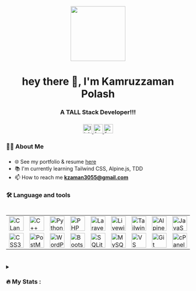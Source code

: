 ###
<div align="center">
  <img height="150" src="https://camo.githubusercontent.com/e3d1fea4eac3fce0a73c2e788d8dbcb42c28dea93c35b2eb1b014fc2c664e560/68747470733a2f2f6d656469612e67697068792e636f6d2f6d656469612f517670715443694563777476783677774a4b2f67697068792e676966"/>
</div>

<h1 align="center">hey there 👋, I'm Kamruzzaman Polash</h1>

###

<h3 align="center">A TALL Stack Developer!!!</h3>

###

<div align="center">
  <a href="https://www.linkedin.com/in/kzaman3055/" target="_blank">
    <img src="https://img.shields.io/static/v1?message=LinkedIn&logo=linkedin&label=&color=0077B5&logoColor=white&labelColor=&style=for-the-badge" height="25" alt="linkedin logo"  />
  </a>
  <a href="https://www.hackerrank.com/profile/kzaman3055" target="_blank">
    <img src="https://img.shields.io/static/v1?message=HackerRank&logo=hackerrank&label=&color=2EC866&logoColor=white&labelColor=&style=for-the-badge" height="25" alt="hackerrank logo"  />
  </a>
  <a href="https://www.facebook.com/p0la5h/" target="_blank">
  <img src="https://img.shields.io/static/v1?message=Facebook&logo=facebook&label=&color=1877F2&logoColor=white&labelColor=&style=for-the-badge" height="25" alt="facebook logo"  />
  </a>

</div>

###

<h3 align="left">👩‍💻  About Me</h3>

###
  - 🌐 See my portfolio & resume [here](https://kzaman3055.github.io/)
  - 📚 I'm currently learning Tailwind CSS, Alpine.js, TDD
  -  📫 How to reach me **kzaman3055@gmail.com**

###

<h3 align="left">🛠 Language and tools</h3>

###

<div align="center" style="display: flex; flex-direction: column; align-items: center; justify-content: center;">
    <table>
        <!-- Row 1 -->
        <tr>
            <td><img src="https://github.com/kzaman3055/kzaman3055/blob/main/assets/1.svg" title="C Language" height="40" /></td>
            <td><img src="https://github.com/kzaman3055/kzaman3055/blob/main/assets/2.svg" title="C++ Language" height="40" /></td>
            <td><img src="https://github.com/kzaman3055/kzaman3055/blob/main/assets/3.svg" title="Python Language" height="40" /></td>
            <td><img src="https://github.com/kzaman3055/kzaman3055/blob/main/assets/4.svg" title="PHP Language" height="40" /></td>
            <td><img src="https://github.com/kzaman3055/kzaman3055/blob/main/assets/5.svg" title="Laravel Framework" height="40" /></td>
            <td><img src="https://github.com/kzaman3055/kzaman3055/blob/main/assets/6.svg" title="Livewire" height="40" /></td>
            <td><img src="https://github.com/kzaman3055/kzaman3055/blob/main/assets/7.svg" title="Tailwind CSS" height="40" /></td>
            <td><img src="https://github.com/kzaman3055/kzaman3055/blob/main/assets/8.svg" title="Alpine.js" height="40" /></td>
            <td><img src="https://github.com/kzaman3055/kzaman3055/blob/main/assets/9.svg" title="JavaScript" height="40" /></td>
            <td><img src="https://github.com/kzaman3055/kzaman3055/blob/main/assets/10.svg" title="HTML5" height="40" /></td>
        </tr>
        <!-- Row 2 -->
        <tr>
            <td><img src="https://github.com/kzaman3055/kzaman3055/blob/main/assets/11.svg" title="CSS3" height="40" /></td>
            <td><img src="https://github.com/kzaman3055/kzaman3055/blob/main/assets/12.svg" title="PostMan" height="40" /></td>
            <td><img src="https://github.com/kzaman3055/kzaman3055/blob/main/assets/13.svg" title="WordPress" height="40" /></td>
            <td><img src="https://github.com/kzaman3055/kzaman3055/blob/main/assets/14.svg" title="Bootstrap" height="40" /></td>
            <td><img src="https://github.com/kzaman3055/kzaman3055/blob/main/assets/15.svg" title="SQLite" height="40" /></td>
            <td><img src="https://github.com/kzaman3055/kzaman3055/blob/main/assets/16.svg" title="MySQL" height="40" /></td>
            <td><img src="https://github.com/kzaman3055/kzaman3055/blob/main/assets/17.svg" title="VS Code" height="40" /></td>
            <td><img src="https://github.com/kzaman3055/kzaman3055/blob/main/assets/18.svg" title="Git" height="40" /></td>
            <td><img src="https://github.com/kzaman3055/kzaman3055/blob/main/assets/19.svg" title="cPanel" height="40" /></td>
            <td><img src="https://github.com/kzaman3055/kzaman3055/blob/main/assets/20.svg" title="Linux" height="40" /></td>
        </tr>
    </table>
</div>


###


<details> 
  <summary> <h3 align="left">🔥   My Stats :</h3> </summary>

###

<div align="center">
  <img src="https://github-readme-stats.vercel.app/api?username=kzaman3055&hide_title=false&hide_rank=false&show_icons=true&include_all_commits=true&count_private=true&disable_animations=false&theme=dracula&locale=en&hide_border=false&order=1" height="150" alt="stats graph"  />
  <img src="https://streak-stats.demolab.com?user=kzaman3055&locale=en&mode=daily&theme=dracula&hide_border=false&border_radius=5&order=3" height="150" alt="streak graph"  />
</div>

###
</details> 
